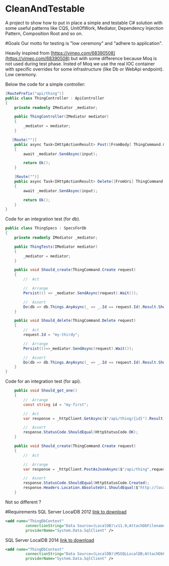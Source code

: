 # CleanAndTestable
A project to show how to put in place a simple and testable C# solution with some useful patterns like CQS, UnitOfWork, Mediator,  Dependency Injection Pattern, Composition Root and so on.

#Goals
Our motto for testing is "low ceremony" and "adhere to application".

Heavily inspired from [https://vimeo.com/68390508](https://vimeo.com/68390508) but with some difference because Moq is not used during test phase. Insted of Moq we use the real IOC container with specific overrides for some infrastructure (like Db or WebApi endpoint).
Low ceremony.

Below the code for a simple controller:

```c#
[RoutePrefix("api/thing")]
public class ThingController : ApiController
{
    private readonly IMediator _mediator;

    public ThingController(IMediator mediator)
    {
        _mediator = mediator;
    }

   [Route("")]
    public async Task<IHttpActionResult> Post([FromBody] ThingCommand.Create input)
    {
        await _mediator.SendAsync(input);

        return Ok();
    }

    [Route("")]
    public async Task<IHttpActionResult> Delete([FromUri] ThingCommand.Delete input)
    {
        await _mediator.SendAsync(input);

        return Ok();
    }
}
```

Code for an integration test (for db).

```c#
public class ThingSpecs : SpecsForDb
{
    private readonly IMediator _mediator;

    public ThingTests(IMediator mediator)
    {
        _mediator = mediator;
    }

    public void Should_create(ThingCommand.Create request)
    {
        //  Act

        //  Arrange
        Persist(() => _mediator.SendAsync(request).Wait());

        //  Assert
        Do(db => db.Things.AnyAsync(_ => _.Id == request.Id).Result.ShouldBeTrue());
    }

    public void Should_delete(ThingCommand.Delete request)
    {
        //  Act
        request.Id = "my-thirdy";

        //  Arrange
        Persist(()=>_mediator.SendAsync(request).Wait());

        //  Assert
        Do(db => db.Things.AnyAsync(_ => _.Id == request.Id).Result.ShouldBeFalse());
    }
}
```

Code for an integration test (for api).

```c#
    public void Should_get_one()
    {
        //  Arrange
        const string id = "my-first";

        //  Act
        var response = _httpClient.GetAsync($"/api/thing/{id}").Result;

        //  Assert
        response.StatusCode.ShouldEqual(HttpStatusCode.OK);
    }

    public void Should_create(ThingCommand.Create request)
    {
        //  Act

        //  Arrange
        var response = _httpClient.PostAsJsonAsync($"/api/thing",request).Result;

        //  Assert
        response.StatusCode.ShouldEqual(HttpStatusCode.Created);
        response.Headers.Location.AbsoluteUri.ShouldEqual($"http://localhost/api/thing/{request.Id}");
    }
```

Not so different ?

#Requirements
SQL Server LocalDB 2012 [link to download](http://www.microsoft.com/en-us/download/details.aspx?id=29062)

```xml
<add name="ThingDbContext"
         connectionString="Data Source=(LocalDB)\v11.0;AttachDbFilename=|DataDirectory|\Thing.mdf;Integrated Security=True"
         providerName="System.Data.SqlClient" />
```
SQL Server LocalDB 2014  [link to download](https://www.microsoft.com/en-US/download/details.aspx?id=42299)

```xml
<add name="ThingDbContext"
         connectionString="Data Source=(LocalDB)\MSSQLLocalDB;AttachDbFilename=|DataDirectory|\Thing.mdf;Integrated Security=True"
         providerName="System.Data.SqlClient" />
```

